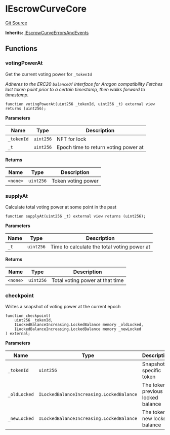 # IEscrowCurveCore
[Git Source](https://github.com/aragon/ve-governance/blob/d1db1e959d76056114cf52b0b8a3ff8311778151/src/escrow/increasing/interfaces/IEscrowCurveIncreasing.sol)

**Inherits:**
[IEscrowCurveErrorsAndEvents](/src/escrow/increasing/interfaces/IEscrowCurveIncreasing.sol/interface.IEscrowCurveErrorsAndEvents.md)


## Functions
### votingPowerAt

Get the current voting power for `_tokenId`

*Adheres to the ERC20 `balanceOf` interface for Aragon compatibility
Fetches last token point prior to a certain timestamp, then walks forward to timestamp.*


```solidity
function votingPowerAt(uint256 _tokenId, uint256 _t) external view returns (uint256);
```
**Parameters**

|Name|Type|Description|
|----|----|-----------|
|`_tokenId`|`uint256`|NFT for lock|
|`_t`|`uint256`|Epoch time to return voting power at|

**Returns**

|Name|Type|Description|
|----|----|-----------|
|`<none>`|`uint256`|Token voting power|


### supplyAt

Calculate total voting power at some point in the past


```solidity
function supplyAt(uint256 _t) external view returns (uint256);
```
**Parameters**

|Name|Type|Description|
|----|----|-----------|
|`_t`|`uint256`|Time to calculate the total voting power at|

**Returns**

|Name|Type|Description|
|----|----|-----------|
|`<none>`|`uint256`|Total voting power at that time|


### checkpoint

Writes a snapshot of voting power at the current epoch


```solidity
function checkpoint(
    uint256 _tokenId,
    ILockedBalanceIncreasing.LockedBalance memory _oldLocked,
    ILockedBalanceIncreasing.LockedBalance memory _newLocked
) external;
```
**Parameters**

|Name|Type|Description|
|----|----|-----------|
|`_tokenId`|`uint256`|Snapshot a specific token|
|`_oldLocked`|`ILockedBalanceIncreasing.LockedBalance`|The token's previous locked balance|
|`_newLocked`|`ILockedBalanceIncreasing.LockedBalance`|The token's new locked balance|


